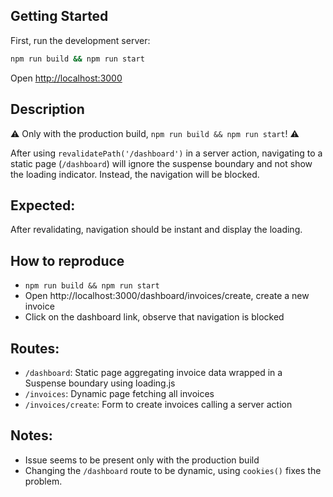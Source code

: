 ## Getting Started

First, run the development server:

```bash
npm run build && npm run start
```

Open [http://localhost:3000](http://localhost:3000)

## Description

⚠️ Only with the production build, `npm run build && npm run start`! ⚠️

After using `revalidatePath('/dashboard')` in a server action, navigating to a static page (`/dashboard`) will ignore the suspense boundary and not show the loading indicator. Instead, the navigation will be blocked.

## Expected:

After revalidating, navigation should be instant and display the loading.

## How to reproduce

- `npm run build && npm run start`
- Open http://localhost:3000/dashboard/invoices/create, create a new invoice
- Click on the dashboard link, observe that navigation is blocked

## Routes:

- `/dashboard`: Static page aggregating invoice data wrapped in a Suspense boundary using loading.js
- `/invoices`: Dynamic page fetching all invoices
- `/invoices/create`: Form to create invoices calling a server action

## Notes:

- Issue seems to be present only with the production build
- Changing the `/dashboard` route to be dynamic, using `cookies()` fixes the problem.
